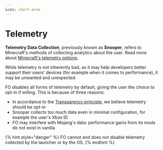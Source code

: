 ```yaml
---
icon: chart-area
---
```


# Telemetry

**Telemetry Data Collection**, previously known as **Snooper**, refers to Minecraft's methods of collecting analytics about the user. Read more about [Minecraft's telemetry options](https://minecraft.wiki/w/Snooper).

While telemetry is not inherently bad, as it may help developers better support their users' devices (for example when it comes to performance), it may be unwanted and unexpected.

FO disables all forms of telemetry by default, giving the user the choice to opt-in if willing. This is because of three reasons:

* In accordance to the [Transparency principle](../about/#transparency), we believe telemetry should be opt-in
* Snooper collects too much data even in minimal configuration, for example the user's Xbox ID
* FO may interfere with Mojang's data: performance gains from its mods do not exist in vanilla

{% hint style="danger" %}
FO cannot and does not disable telemetry collected by the launcher or by the OS.
{% endhint %}
